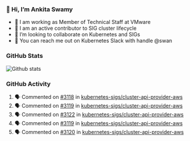 ### 👋 Hi, I’m Ankita Swamy 

- 💼 I am working as Member of Technical Staff at VMware
- 👀 I am an active contributor to SIG cluster lifecycle 
- 💞️ I’m looking to collaborate on Kubernetes and SIGs
- 💬 You can reach me out on Kubernetes Slack with handle @swan

### GitHub Stats
![Github stats](https://github-readme-stats.vercel.app/api?username=Ankitasw&count_private=true&show_icons=true&theme=tokyonight)

### GitHub Activity 
<!--START_SECTION:activity-->
1. 🗣 Commented on [#3118](https://github.com/kubernetes-sigs/cluster-api-provider-aws/issues/3118) in [kubernetes-sigs/cluster-api-provider-aws](https://github.com/kubernetes-sigs/cluster-api-provider-aws)
2. 🗣 Commented on [#3119](https://github.com/kubernetes-sigs/cluster-api-provider-aws/issues/3119) in [kubernetes-sigs/cluster-api-provider-aws](https://github.com/kubernetes-sigs/cluster-api-provider-aws)
3. 🗣 Commented on [#3122](https://github.com/kubernetes-sigs/cluster-api-provider-aws/issues/3122) in [kubernetes-sigs/cluster-api-provider-aws](https://github.com/kubernetes-sigs/cluster-api-provider-aws)
4. 🗣 Commented on [#3119](https://github.com/kubernetes-sigs/cluster-api-provider-aws/issues/3119) in [kubernetes-sigs/cluster-api-provider-aws](https://github.com/kubernetes-sigs/cluster-api-provider-aws)
5. 🗣 Commented on [#3120](https://github.com/kubernetes-sigs/cluster-api-provider-aws/issues/3120) in [kubernetes-sigs/cluster-api-provider-aws](https://github.com/kubernetes-sigs/cluster-api-provider-aws)
<!--END_SECTION:activity-->
